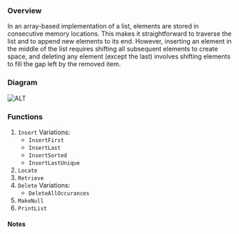 ### Overview
In an array-based implementation of a list, elements are stored in consecutive memory locations. This makes it straightforward to traverse the list and to append new elements to its end. However, inserting an element in the middle of the list requires shifting all subsequent elements to create space, and deleting any element (except the last) involves shifting elements to fill the gap left by the removed item.

### Diagram
![ALT](https://raw.githubusercontent.com/Despee2k/NOTES/main/CIS%202101%20-%20Data%20Structures%20and%20Algorithms/Attachments/INSERTNAME)

### Functions
1. `Insert`
    Variations:
    - `InsertFirst`
    - `InsertLast`
    - `InsertSorted`
    - `InsertLastUnique`
2. `Locate`
3. `Retrieve`
4. `Delete`
    Variations:
    - `DeleteAllOccurances`
5. `MakeNull`
6. `PrintList`

#### Notes
